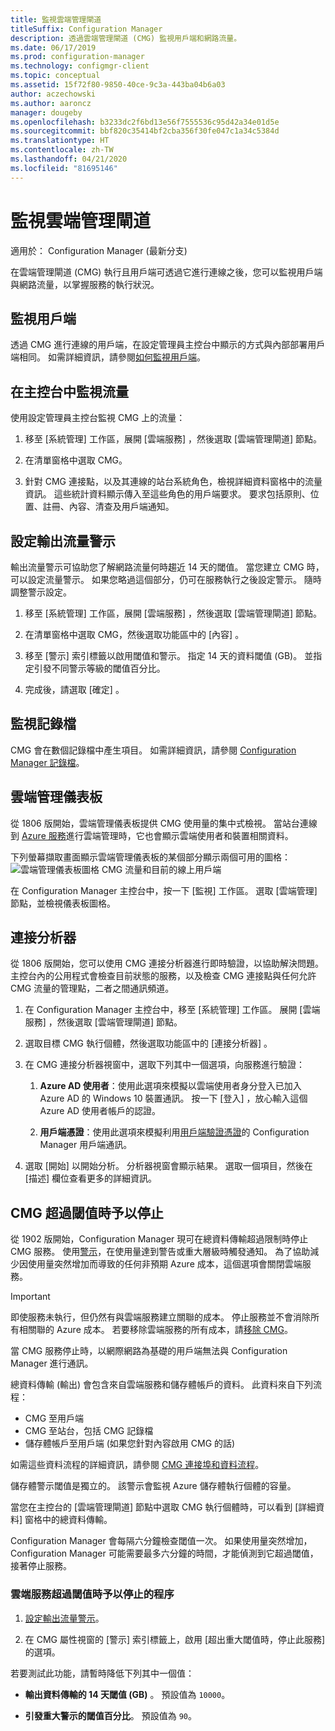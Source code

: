 ```yaml
---
title: 監視雲端管理閘道
titleSuffix: Configuration Manager
description: 透過雲端管理閘道 (CMG) 監視用戶端和網路流量。
ms.date: 06/17/2019
ms.prod: configuration-manager
ms.technology: configmgr-client
ms.topic: conceptual
ms.assetid: 15f72f80-9850-40ce-9c3a-443ba04b6a03
author: aczechowski
ms.author: aaroncz
manager: dougeby
ms.openlocfilehash: b3233dc2f6bd13e56f7555536c95d42a34e01d5e
ms.sourcegitcommit: bbf820c35414bf2cba356f30fe047c1a34c5384d
ms.translationtype: HT
ms.contentlocale: zh-TW
ms.lasthandoff: 04/21/2020
ms.locfileid: "81695146"
---
```

# <a name="monitor-cloud-management-gateway"></a>監視雲端管理閘道

適用於：  Configuration Manager (最新分支)

在雲端管理閘道 (CMG) 執行且用戶端可透過它進行連線之後，您可以監視用戶端與網路流量，以掌握服務的執行狀況。


## <a name="monitor-clients"></a>監視用戶端

透過 CMG 進行連線的用戶端，在設定管理員主控台中顯示的方式與內部部署用戶端相同。 如需詳細資訊，請參閱[如何監視用戶端](../monitor-clients.md)。


## <a name="monitor-traffic-in-the-console"></a>在主控台中監視流量

使用設定管理員主控台監視 CMG 上的流量：

1. 移至 [系統管理]  工作區，展開 [雲端服務]  ，然後選取 [雲端管理閘道]  節點。  

2. 在清單窗格中選取 CMG。  

3. 針對 CMG 連接點，以及其連線的站台系統角色，檢視詳細資料窗格中的流量資訊。 這些統計資料顯示傳入至這些角色的用戶端要求。 要求包括原則、位置、註冊、內容、清查及用戶端通知。<!-- SCCMDocs#1208 -->

## <a name="set-up-outbound-traffic-alerts"></a>設定輸出流量警示

輸出流量警示可協助您了解網路流量何時趨近 14 天的閾值。 當您建立 CMG 時，可以設定流量警示。 如果您略過這個部分，仍可在服務執行之後設定警示。 隨時調整警示設定。

1. 移至 [系統管理]  工作區，展開 [雲端服務]  ，然後選取 [雲端管理閘道]  節點。  

2. 在清單窗格中選取 CMG，然後選取功能區中的 [內容]  。  

3. 移至 [警示]  索引標籤以啟用閾值和警示。 指定 14 天的資料閾值 (GB)。 並指定引發不同警示等級的閾值百分比。  

4. 完成後，請選取 [確定]  。  


## <a name="monitor-logs"></a>監視記錄檔

CMG 會在數個記錄檔中產生項目。 如需詳細資訊，請參閱 [Configuration Manager 記錄檔](../../../plan-design/hierarchy/log-files.md#cloud-management-gateway)。


## <a name="cloud-management-dashboard"></a>雲端管理儀表板

<!--1358461-->
從 1806 版開始，雲端管理儀表板提供 CMG 使用量的集中式檢視。 當站台連線到 [Azure 服務](../../../servers/deploy/configure/azure-services-wizard.md)進行雲端管理時，它也會顯示雲端使用者和裝置相關資料。  

下列螢幕擷取畫面顯示雲端管理儀表板的某個部分顯示兩個可用的圖格：  
![雲端管理儀表板圖格 CMG 流量和目前的線上用戶端](media/1358461-cmg-dashboard.png)

在 Configuration Manager 主控台中，按一下 [監視]  工作區。 選取 [雲端管理]  節點，並檢視儀表板圖格。  


## <a name="connection-analyzer"></a>連接分析器

從 1806 版開始，您可以使用 CMG 連接分析器進行即時驗證，以協助解決問題。 主控台內的公用程式會檢查目前狀態的服務，以及檢查 CMG 連接點與任何允許 CMG 流量的管理點，二者之間通訊頻道。

1. 在 Configuration Manager 主控台中，移至 [系統管理]  工作區。 展開 [雲端服務]  ，然後選取 [雲端管理閘道]  節點。  

2. 選取目標 CMG 執行個體，然後選取功能區中的 [連接分析器]  。  

3. 在 CMG 連接分析器視窗中，選取下列其中一個選項，向服務進行驗證：  

     1. **Azure AD 使用者**：使用此選項來模擬以雲端使用者身分登入已加入 Azure AD 的 Windows 10 裝置通訊。 按一下 [登入]  ，放心輸入這個 Azure AD 使用者帳戶的認證。  

     2. **用戶端憑證**：使用此選項來模擬利用[用戶端驗證憑證](certificates-for-cloud-management-gateway.md#bkmk_clientauth)的 Configuration Manager 用戶端通訊。  

4. 選取 [開始]  以開始分析。 分析器視窗會顯示結果。 選取一個項目，然後在 [描述] 欄位查看更多的詳細資訊。  


## <a name="stop-cmg-when-it-exceeds-threshold"></a><a name="bkmk_stop"></a> CMG 超過閾值時予以停止

<!--3735092-->
從 1902 版開始，Configuration Manager 現可在總資料傳輸超過限制時停止 CMG 服務。 使用[警示](#set-up-outbound-traffic-alerts)，在使用量達到警告或重大層級時觸發通知。 為了協助減少因使用量突然增加而導致的任何非預期 Azure 成本，這個選項會關閉雲端服務。

> [!Important]  
> 即使服務未執行，但仍然有與雲端服務建立關聯的成本。 停止服務並不會消除所有相關聯的 Azure 成本。 若要移除雲端服務的所有成本，請[移除 CMG](setup-cloud-management-gateway.md#modify-a-cmg)。  
>
> 當 CMG 服務停止時，以網際網路為基礎的用戶端無法與 Configuration Manager 進行通訊。  

總資料傳輸 (輸出) 會包含來自雲端服務和儲存體帳戶的資料。 此資料來自下列流程：

- CMG 至用戶端  
- CMG 至站台，包括 CMG 記錄檔  
- 儲存體帳戶至用戶端 (如果您針對內容啟用 CMG 的話)  

如需這些資料流程的詳細資訊，請參閱 [CMG 連接埠和資料流程](plan-cloud-management-gateway.md#ports-and-data-flow)。

儲存體警示閾值是獨立的。 該警示會監視 Azure 儲存體執行個體的容量。

當您在主控台的 [雲端管理閘道]  節點中選取 CMG 執行個體時，可以看到 [詳細資料] 窗格中的總資料傳輸。

Configuration Manager 會每隔六分鐘檢查閾值一次。 如果使用量突然增加，Configuration Manager 可能需要最多六分鐘的時間，才能偵測到它超過閾值，接著停止服務。

### <a name="process-to-stop-the-cloud-service-when-it-exceeds-threshold"></a>雲端服務超過閾值時予以停止的程序

1. [設定輸出流量警示](#set-up-outbound-traffic-alerts)。  

2. 在 CMG 屬性視窗的 [警示]  索引標籤上，啟用 [超出重大閾值時，停止此服務]  的選項。  

若要測試此功能，請暫時降低下列其中一個值：  

- **輸出資料傳輸的 14 天閾值 (GB)** 。 預設值為 `10000`。  

- **引發重大警示的閾值百分比**。 預設值為 `90`。  
